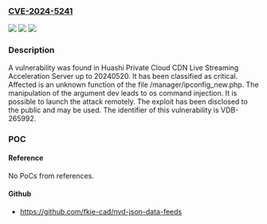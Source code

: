 ### [CVE-2024-5241](https://cve.mitre.org/cgi-bin/cvename.cgi?name=CVE-2024-5241)
![](https://img.shields.io/static/v1?label=Product&message=Private%20Cloud%20CDN%20Live%20Streaming%20Acceleration%20Server&color=blue)
![](https://img.shields.io/static/v1?label=Version&message=%3D%2020240520%20&color=brighgreen)
![](https://img.shields.io/static/v1?label=Vulnerability&message=CWE-78%20OS%20Command%20Injection&color=brighgreen)

### Description

A vulnerability was found in Huashi Private Cloud CDN Live Streaming Acceleration Server up to 20240520. It has been classified as critical. Affected is an unknown function of the file /manager/ipconfig_new.php. The manipulation of the argument dev leads to os command injection. It is possible to launch the attack remotely. The exploit has been disclosed to the public and may be used. The identifier of this vulnerability is VDB-265992.

### POC

#### Reference
No PoCs from references.

#### Github
- https://github.com/fkie-cad/nvd-json-data-feeds

